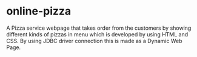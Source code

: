 # online-pizza
A Pizza service webpage that takes order from the customers by showing different kinds of pizzas in menu which is developed by using HTML and CSS. By using JDBC driver connection this is made as a Dynamic Web Page. 
